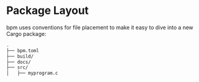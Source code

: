 # Package Layout

bpm uses conventions for file placement to make it easy to dive into a new Cargo package:

```bash
.
├── bpm.toml
├── build/
├── docs/
├── src/
│   ├── myprogram.c
```
